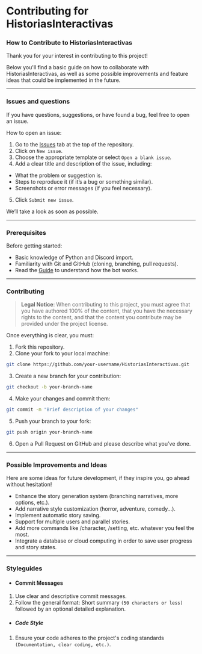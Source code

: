 # Contributing for **HistoriasInteractivas**

### How to Contribute to HistoriasInteractivas

Thank you for your interest in contributing to this project!

Below you'll find a basic guide on how to collaborate with HistoriasInteractivas, as well as some possible improvements and feature ideas that could be implemented in the future.

---

### Issues and questions

If you have questions, suggestions, or have found a bug, feel free to open an issue.

How to open an issue:
1. Go to the [Issues](https://github.com/moraalees/Proyecto-DIGI-BOT/issues) tab at the top of the repository.
2. Click on `New issue`.
3. Choose the appropriate template or select `Open a blank issue`.
4. Add a clear title and description of the issue, including:
  - What the problem or suggestion is.
  - Steps to reproduce it (if it’s a bug or something similar).
  - Screenshots or error messages (if you feel necessary).
5. Click `Submit new issue`.

We’ll take a look as soon as possible.


---

### Prerequisites

Before getting started:
- Basic knowledge of Python and Discord import.
- Familiarity with Git and GitHub (cloning, branching, pull requests).
- Read the [Guide](README.md) to understand how the bot works.

---

### Contributing

> **Legal Notice**: When contributing to this project, you must agree that you have authored 100% of the content, that you have the necessary rights to the content, and that the content you contribute may be provided under the project license.

Once everything is clear, you must:
1. Fork this repository.
2. Clone your fork to your local machine:
```bash
git clone https://github.com/your-username/HistoriasInteractivas.git
```
3. Create a new branch for your contribution:
```bash
git checkout -b your-branch-name
```
4. Make your changes and commit them:
```bash
git commit -m "Brief description of your changes"
```
5. Push your branch to your fork:
```bash
git push origin your-branch-name
```
6. Open a Pull Request on GitHub and please describe what you’ve done.

---

### Possible Improvements and Ideas

Here are some ideas for future development, if they inspire you, go ahead without hesitation!

* Enhance the story generation system (branching narratives, more options, etc.).
* Add narrative style customization (horror, adventure, comedy…).
* Implement automatic story saving.
* Support for multiple users and parallel stories.
* Add more commands like /character, /setting, etc. whatever you feel the most.
* Integrate a database or cloud computing in order to save user progress and story states.

---

### Styleguides

- #### Commit Messages
1. Use clear and descriptive commit messages.
2. Follow the general format: Short summary `(50 characters or less)` followed by an optional detailed explanation.
- ##### Code Style
1. Ensure your code adheres to the project's coding standards `(Documentation, clear coding, etc.)`.
